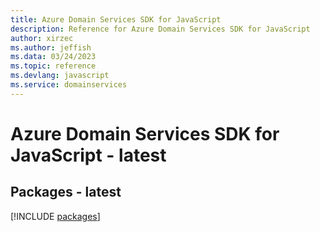 ```yaml
---
title: Azure Domain Services SDK for JavaScript
description: Reference for Azure Domain Services SDK for JavaScript
author: xirzec
ms.author: jeffish
ms.data: 03/24/2023
ms.topic: reference
ms.devlang: javascript
ms.service: domainservices
---
```

# Azure Domain Services SDK for JavaScript - latest
## Packages - latest
[!INCLUDE [packages](domain-services-index.md)]